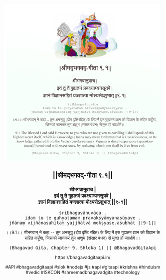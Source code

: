 <img src="../../asset/BG_9_1.png"/>
<center><h2>||श्रीमद्‍भगवद्‍-गीता ९.१||</h2>
<h3>श्रीभगवानुवाच |<br/>इदं तु ते गुह्यतमं प्रवक्ष्याम्यनसूयवे |<br/>ज्ञानं विज्ञानसहितं यज्ज्ञात्वा मोक्ष्यसेऽशुभात् ||९-१||</h3>
<pre>śrībhagavānuvāca .<br/>idaṃ tu te guhyatamaṃ pravakṣyāmyanasūyave .<br/>jñānaṃ vijñānasahitaṃ yajjñātvā mokṣyase.aśubhāt ||9-1||</pre>
<p>।।9.1।। श्रीभगवान् ने कहा -- तुम अनसूयु (दोष दृष्टि रहित) के लिए मैं इस गुह्यतम ज्ञान को विज्ञान के सहित कहूँगा, जिसको जानकर तुम अशुभ (संसार बंधन) से मुक्त हो जाओगे।।</p>
<pre>(Bhagavad Gita, Chapter 9, Shloka 1) || @BhagavadGitaApi</pre><p>https://bhagavadgitaapi.in/</p><p>#API #bhagavadgitaapi #slok #nodejs #js #api #gitaapi #krishna #hinduism #vedic #ISKCON #shreemadbhagavadgita #technology</p></center>